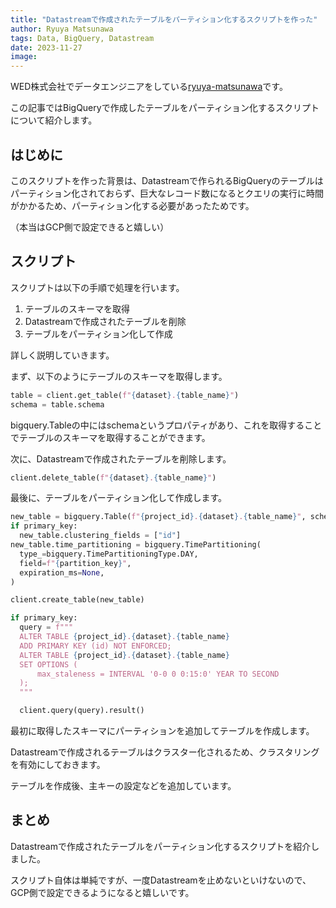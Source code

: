 ```yaml
---
title: "Datastreamで作成されたテーブルをパーティション化するスクリプトを作った"
author: Ryuya Matsunawa
tags: Data, BigQuery, Datastream
date: 2023-11-27
image:
---
```


WED株式会社でデータエンジニアをしている[ryuya-matsunawa](https://github.com/ryuya-matsunawa)です。

この記事ではBigQueryで作成したテーブルをパーティション化するスクリプトについて紹介します。

## はじめに
このスクリプトを作った背景は、Datastreamで作られるBigQueryのテーブルはパーティション化されておらず、巨大なレコード数になるとクエリの実行に時間がかかるため、パーティション化する必要があったためです。

（本当はGCP側で設定できると嬉しい）


## スクリプト
スクリプトは以下の手順で処理を行います。

1. テーブルのスキーマを取得
2. Datastreamで作成されたテーブルを削除
3. テーブルをパーティション化して作成

詳しく説明していきます。

まず、以下のようにテーブルのスキーマを取得します。

```python
table = client.get_table(f"{dataset}.{table_name}")
schema = table.schema
```

bigquery.Tableの中にはschemaというプロパティがあり、これを取得することでテーブルのスキーマを取得することができます。

次に、Datastreamで作成されたテーブルを削除します。

```python
client.delete_table(f"{dataset}.{table_name}")
```

最後に、テーブルをパーティション化して作成します。

```python
new_table = bigquery.Table(f"{project_id}.{dataset}.{table_name}", schema=schema)
if primary_key:
  new_table.clustering_fields = ["id"]
new_table.time_partitioning = bigquery.TimePartitioning(
  type_=bigquery.TimePartitioningType.DAY,
  field=f"{partition_key}",
  expiration_ms=None,
)

client.create_table(new_table)

if primary_key:
  query = f"""
  ALTER TABLE {project_id}.{dataset}.{table_name}
  ADD PRIMARY KEY (id) NOT ENFORCED;
  ALTER TABLE {project_id}.{dataset}.{table_name}
  SET OPTIONS (
      max_staleness = INTERVAL '0-0 0 0:15:0' YEAR TO SECOND
  );
  """

  client.query(query).result()
```

最初に取得したスキーマにパーティションを追加してテーブルを作成します。

Datastreamで作成されるテーブルはクラスター化されるため、クラスタリングを有効にしておきます。

テーブルを作成後、主キーの設定などを追加しています。

## まとめ
Datastreamで作成されたテーブルをパーティション化するスクリプトを紹介しました。

スクリプト自体は単純ですが、一度Datastreamを止めないといけないので、GCP側で設定できるようになると嬉しいです。

